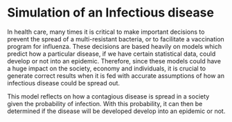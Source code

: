 # Simulation of an Infectious disease

In health care, many times it is critical to make important decisions to prevent the spread of a multi-resistant bacteria, or to facilitate a vaccination program for influenza. These decisions are
based heavily on models which predict how a particular disease, if we have certain statistical data, could develop or not into an epidemic. Therefore, since these models could have a huge impact
on the society, economy and individuals, it is crucial to generate correct results when it is fed with accurate assumptions of how an infectious disease could be spread out.

This model reflects on how a contagious disease is spread in a society given the probability of infection. With this probability, it can then be determined if the disease will be developed develop into an epidemic or not.
